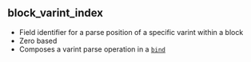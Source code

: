## block_varint_index

- Field identifier for a parse position of a specific varint within a block
- Zero based
- Composes a varint parse operation in a [`bind`](bind.md)